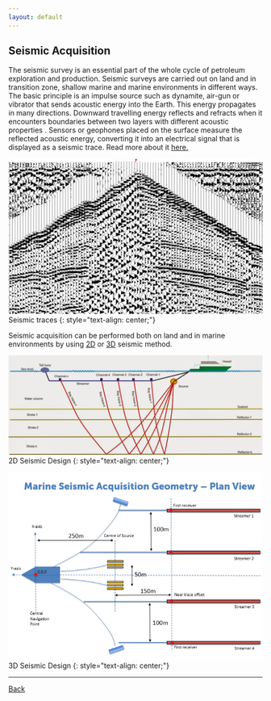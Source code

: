 ```yaml
---
layout: default
---
```


## Seismic Acquisition
The seismic survey is an essential part of the
whole cycle of petroleum exploration and production.
Seismic surveys are carried out on land and in transition
zone, shallow marine and marine environments in different ways.
The basic principle is an impulse
source such as dynamite, air-gun or vibrator that sends
acoustic energy into the Earth. This energy propagates
in many directions. Downward travelling energy
reflects and refracts when it encounters boundaries
between two layers with different acoustic properties
. Sensors or geophones placed on the surface
measure the reflected acoustic energy, converting
it into an electrical signal that is displayed as a seismic
trace. Read more about it [here.](http://www.parkseismic.com/Whatisseismicsurvey.html)

![Seismic_trace](../assets/img/Seismictrace.jpg)
Seismic traces
{: style="text-align: center;"}

Seismic acquisition can be performed both on land and in marine environments by using [2D](https://www.youtube.com/watch?v=1iR20AUGzeo) or [3D](https://www.youtube.com/watch?v=sWtymRNbqaE) seismic method.

![2D_Seismic](../assets/img/2D_Seismic.jpg)
2D Seismic Design
{: style="text-align: center;"}

![3D_Seismic](../assets/img/3D_Seismic.png)
3D Seismic Design
{: style="text-align: center;"}
* * *
[Back](./upstream.html)